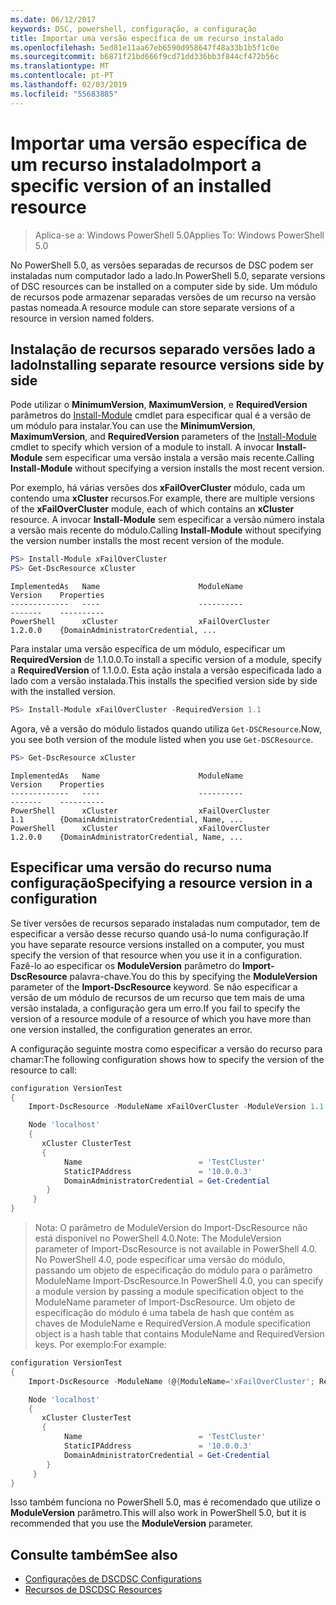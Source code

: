 ```yaml
---
ms.date: 06/12/2017
keywords: DSC, powershell, configuração, a configuração
title: Importar uma versão específica de um recurso instalado
ms.openlocfilehash: 5ed81e11aa67eb6590d958647f48a33b1b5f1c0e
ms.sourcegitcommit: b6871f21bd666f9cd71dd336bb3f844cf472b56c
ms.translationtype: MT
ms.contentlocale: pt-PT
ms.lasthandoff: 02/03/2019
ms.locfileid: "55683885"
---
```

# <a name="import-a-specific-version-of-an-installed-resource"></a><span data-ttu-id="c8201-103">Importar uma versão específica de um recurso instalado</span><span class="sxs-lookup"><span data-stu-id="c8201-103">Import a specific version of an installed resource</span></span>

> <span data-ttu-id="c8201-104">Aplica-se a: Windows PowerShell 5.0</span><span class="sxs-lookup"><span data-stu-id="c8201-104">Applies To: Windows PowerShell 5.0</span></span>

<span data-ttu-id="c8201-105">No PowerShell 5.0, as versões separadas de recursos de DSC podem ser instaladas num computador lado a lado.</span><span class="sxs-lookup"><span data-stu-id="c8201-105">In PowerShell 5.0, separate versions of DSC resources can be installed on a computer side by side.</span></span> <span data-ttu-id="c8201-106">Um módulo de recursos pode armazenar separadas versões de um recurso na versão pastas nomeada.</span><span class="sxs-lookup"><span data-stu-id="c8201-106">A resource module can store separate versions of a resource in version named folders.</span></span>

## <a name="installing-separate-resource-versions-side-by-side"></a><span data-ttu-id="c8201-107">Instalação de recursos separado versões lado a lado</span><span class="sxs-lookup"><span data-stu-id="c8201-107">Installing separate resource versions side by side</span></span>

<span data-ttu-id="c8201-108">Pode utilizar o **MinimumVersion**, **MaximumVersion**, e **RequiredVersion** parâmetros do [Install-Module](/powershell/module/PowershellGet/Install-Module) cmdlet para especificar qual é a versão de um módulo para instalar.</span><span class="sxs-lookup"><span data-stu-id="c8201-108">You can use the **MinimumVersion**, **MaximumVersion**, and **RequiredVersion** parameters of the [Install-Module](/powershell/module/PowershellGet/Install-Module) cmdlet to specify which version of a module to install.</span></span> <span data-ttu-id="c8201-109">A invocar **Install-Module** sem especificar uma versão instala a versão mais recente.</span><span class="sxs-lookup"><span data-stu-id="c8201-109">Calling **Install-Module** without specifying a version installs the most recent version.</span></span>

<span data-ttu-id="c8201-110">Por exemplo, há várias versões dos **xFailOverCluster** módulo, cada um contendo uma **xCluster** recursos.</span><span class="sxs-lookup"><span data-stu-id="c8201-110">For example, there are multiple versions of the **xFailOverCluster** module, each of which contains an **xCluster** resource.</span></span> <span data-ttu-id="c8201-111">A invocar **Install-Module** sem especificar a versão número instala a versão mais recente do módulo.</span><span class="sxs-lookup"><span data-stu-id="c8201-111">Calling **Install-Module** without specifying the version number installs the most recent version of the module.</span></span>

```powershell
PS> Install-Module xFailOverCluster
PS> Get-DscResource xCluster
```

```output
ImplementedAs   Name                      ModuleName                     Version    Properties
-------------   ----                      ----------                     -------    ----------
PowerShell      xCluster                  xFailOverCluster               1.2.0.0    {DomainAdministratorCredential, ...
```

<span data-ttu-id="c8201-112">Para instalar uma versão específica de um módulo, especificar um **RequiredVersion** de 1.1.0.0.</span><span class="sxs-lookup"><span data-stu-id="c8201-112">To install a specific version of a module, specify a **RequiredVersion** of 1.1.0.0.</span></span> <span data-ttu-id="c8201-113">Esta ação instala a versão especificada lado a lado com a versão instalada.</span><span class="sxs-lookup"><span data-stu-id="c8201-113">This installs the specified version side by side with the installed version.</span></span>

```powershell
PS> Install-Module xFailOverCluster -RequiredVersion 1.1
```

<span data-ttu-id="c8201-114">Agora, vê a versão do módulo listados quando utiliza `Get-DSCResource`.</span><span class="sxs-lookup"><span data-stu-id="c8201-114">Now, you see both version of the module listed when you use `Get-DSCResource`.</span></span>

```powershell
PS> Get-DscResource xCluster
```

```output
ImplementedAs   Name                      ModuleName                     Version    Properties
-------------   ----                      ----------                     -------    ----------
PowerShell      xCluster                  xFailOverCluster               1.1        {DomainAdministratorCredential, Name, ...
PowerShell      xCluster                  xFailOverCluster               1.2.0.0    {DomainAdministratorCredential, Name, ...
```

## <a name="specifying-a-resource-version-in-a-configuration"></a><span data-ttu-id="c8201-115">Especificar uma versão do recurso numa configuração</span><span class="sxs-lookup"><span data-stu-id="c8201-115">Specifying a resource version in a configuration</span></span>

<span data-ttu-id="c8201-116">Se tiver versões de recursos separado instaladas num computador, tem de especificar a versão desse recurso quando usá-lo numa configuração.</span><span class="sxs-lookup"><span data-stu-id="c8201-116">If you have separate resource versions installed on a computer, you must specify the version of that resource when you use it in a configuration.</span></span> <span data-ttu-id="c8201-117">Fazê-lo ao especificar os **ModuleVersion** parâmetro do **Import-DscResource** palavra-chave.</span><span class="sxs-lookup"><span data-stu-id="c8201-117">You do this by specifying the **ModuleVersion** parameter of the **Import-DscResource** keyword.</span></span> <span data-ttu-id="c8201-118">Se não especificar a versão de um módulo de recursos de um recurso que tem mais de uma versão instalada, a configuração gera um erro.</span><span class="sxs-lookup"><span data-stu-id="c8201-118">If you fail to specify the version of a resource module of a resource of which you have more than one version installed, the configuration generates an error.</span></span>

<span data-ttu-id="c8201-119">A configuração seguinte mostra como especificar a versão do recurso para chamar:</span><span class="sxs-lookup"><span data-stu-id="c8201-119">The following configuration shows how to specify the version of the resource to call:</span></span>

```powershell
configuration VersionTest
{
    Import-DscResource -ModuleName xFailOverCluster -ModuleVersion 1.1

    Node 'localhost'
    {
       xCluster ClusterTest
       {
            Name                          = 'TestCluster'
            StaticIPAddress               = '10.0.0.3'
            DomainAdministratorCredential = Get-Credential
        }
     }
}
```

><span data-ttu-id="c8201-120">Nota: O parâmetro de ModuleVersion do Import-DscResource não está disponível no PowerShell 4.0.</span><span class="sxs-lookup"><span data-stu-id="c8201-120">Note: The ModuleVersion parameter of Import-DscResource is not available in PowerShell 4.0.</span></span> <span data-ttu-id="c8201-121">No PowerShell 4.0, pode especificar uma versão do módulo, passando um objeto de especificação do módulo para o parâmetro ModuleName Import-DscResource.</span><span class="sxs-lookup"><span data-stu-id="c8201-121">In PowerShell 4.0, you can specify a module version by passing a module specification object to the ModuleName parameter of Import-DscResource.</span></span> <span data-ttu-id="c8201-122">Um objeto de especificação do módulo é uma tabela de hash que contém as chaves de ModuleName e RequiredVersion.</span><span class="sxs-lookup"><span data-stu-id="c8201-122">A module specification object is a hash table that contains ModuleName and RequiredVersion  keys.</span></span> <span data-ttu-id="c8201-123">Por exemplo:</span><span class="sxs-lookup"><span data-stu-id="c8201-123">For example:</span></span>

```powershell
configuration VersionTest
{
    Import-DscResource -ModuleName (@{ModuleName='xFailOverCluster'; RequiredVersion='1.1'} )

    Node 'localhost'
    {
       xCluster ClusterTest
       {
            Name                          = 'TestCluster'
            StaticIPAddress               = '10.0.0.3'
            DomainAdministratorCredential = Get-Credential
        }
     }
}
```

<span data-ttu-id="c8201-124">Isso também funciona no PowerShell 5.0, mas é recomendado que utilize o **ModuleVersion** parâmetro.</span><span class="sxs-lookup"><span data-stu-id="c8201-124">This will also work in PowerShell 5.0, but it is recommended that you use the **ModuleVersion** parameter.</span></span>

## <a name="see-also"></a><span data-ttu-id="c8201-125">Consulte também</span><span class="sxs-lookup"><span data-stu-id="c8201-125">See also</span></span>

- [<span data-ttu-id="c8201-126">Configurações de DSC</span><span class="sxs-lookup"><span data-stu-id="c8201-126">DSC Configurations</span></span>](configurations.md)
- [<span data-ttu-id="c8201-127">Recursos de DSC</span><span class="sxs-lookup"><span data-stu-id="c8201-127">DSC Resources</span></span>](../resources/resources.md)
